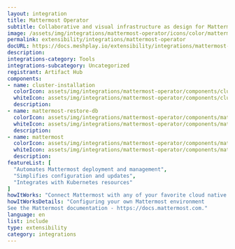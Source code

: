 ```yaml
---
layout: integration
title: Mattermost Operator
subtitle: Collaborative and visual infrastructure as design for Mattermost Operator
image: /assets/img/integrations/mattermost-operator/icons/color/mattermost-operator-color.svg
permalink: extensibility/integrations/mattermost-operator
docURL: https://docs.meshplay.io/extensibility/integrations/mattermost-operator
description: 
integrations-category: Tools
integrations-subcategory: Uncategorized
registrant: Artifact Hub
components: 
- name: cluster-installation
  colorIcon: assets/img/integrations/mattermost-operator/components/cluster-installation/icons/color/cluster-installation-color.svg
  whiteIcon: assets/img/integrations/mattermost-operator/components/cluster-installation/icons/white/cluster-installation-white.svg
  description: 
- name: mattermost-restore-db
  colorIcon: assets/img/integrations/mattermost-operator/components/mattermost-restore-db/icons/color/mattermost-restore-db-color.svg
  whiteIcon: assets/img/integrations/mattermost-operator/components/mattermost-restore-db/icons/white/mattermost-restore-db-white.svg
  description: 
- name: mattermost
  colorIcon: assets/img/integrations/mattermost-operator/components/mattermost/icons/color/mattermost-color.svg
  whiteIcon: assets/img/integrations/mattermost-operator/components/mattermost/icons/white/mattermost-white.svg
  description: 
featureList: [
  "Automates Mattermost deployment and management",
  "Simplifies configuration and updates",
  "Integrates with Kubernetes resources"
]
howItWorks: "Connect Mattermost with any of your favorite cloud native apps in just a few clicks. Design, build, and automate anything for your work by integrating apps like Mattermost to create visual automated workflows. Choose from thousands of ready-made apps or use our no-code toolkit to connect to apps not yet in our library."
howItWorksDetails: "Configuring your own Mattermost environment
See the Mattermost documentation - https://docs.mattermost.com."
language: en
list: include
type: extensibility
category: integrations
---
```

